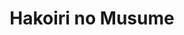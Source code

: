 --- 
title: "Hakoiri no Musume"
publishdate: "2019-10-4T16:48:46+02:00"
src: "https://365manga.net/manga/hakoiri-no-musume"
image: "https://data.365manga.net/images/thumbnails/1412-hakoiri-no-musume.jpg"
description: "From The Lemon Teddy Bear: Tamako, who has lead a sheltered life all her life, wants to attend a university in Tokyo to follow her boyfriend there but is opposed by her grandfather. So she plans a fake engagement with Noriyuki in exchange for her grandfather’s financial support to his family’s shop while both he and she gets to study in Tokyo."
---